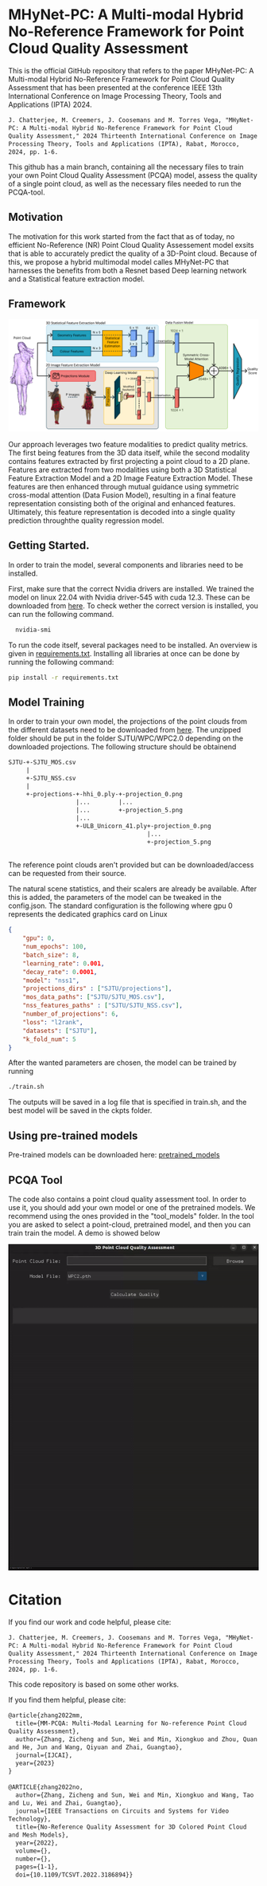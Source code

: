 # MHyNet-PC: A Multi-modal Hybrid No-Reference Framework for Point Cloud Quality Assessment

This is the official GitHub repository that refers to the paper MHyNet-PC: A Multi-modal Hybrid No-Reference Framework for Point Cloud Quality Assessment that has been presented at the conference IEEE 13th International Conference on Image Processing Theory, Tools and Applications (IPTA) 2024.

```
J. Chatterjee, M. Creemers, J. Coosemans and M. Torres Vega, "MHyNet-PC: A Multi-modal Hybrid No-Reference Framework for Point Cloud Quality Assessment," 2024 Thirteenth International Conference on Image Processing Theory, Tools and Applications (IPTA), Rabat, Morocco, 2024, pp. 1-6.
```

This github has a main branch, containing all the necessary files to train your own Point Cloud Quality Assessment (PCQA) model, assess the quality of a single point cloud, as well as the necessary files needed to run the PCQA-tool.

## Motivation
The motivation for this work started from the fact that as of today, no efficient No-Reference (NR) Point Cloud Quality Assessement model exsits that is able to accurately predict the quality of a 3D-Point cloud. Because of this, we propose a hybrid multimodal model calles MHyNet-PC that harnesses the benefits from both a Resnet based Deep learning network and a Statistical feature extraction model.

## Framework
![Overview of the entire model](https://github.com/Jit-INP/MHyNetPC-main/blob/main/imgs/complete_model.png)

Our approach leverages two feature modalities to predict quality metrics. The first being features from the 3D data itself, while the second modality contains features extracted by first projecting a point cloud to a 2D plane. Features are extracted from two modalities using both a 3D Statistical Feature Extraction Model and a 2D Image Feature Extraction Model. These features are then enhanced through mutual guidance using symmetric cross-modal attention (Data Fusion Model), resulting in a final feature representation consisting both of the original and enhanced features. Ultimately, this feature representation is decoded into a single quality prediction throughthe quality regression model.

## Getting Started.
In order to train the model, several components and libraries need to be installed.

First, make sure that the correct Nvidia drivers are installed. We trained the model on linux 22.04 with Nvidia driver-545 with cuda 12.3. These can be downloaded from [here](https://developer.nvidia.com/cuda-12-3-0-download-archive?target_os=Linux&target_arch=x86_64&Distribution=Ubuntu&target_version=22.04&target_type=deb_network). To check wether the correct version is installed, you can run the following command. 
```bash
  nvidia-smi
```
To run the code itself, several packages need to be installed. An overview is given in [requirements.txt](https://github.com/Jit-INP/MHyNetPC-main/blob/main/requirements.txt). Installing all libraries at once can be done by running the following command:

```bash
pip install -r requirements.txt
```
## Model Training
In order to train your own model, the projections of the point clouds from the different datasets need to be downloaded from [here](https://1drv.ms/f/c/fe05f8cee0ae7fd1/EjweUBYenu5PiLDCR7-hLCEBmQiSBKQ-v6Fx2z-d3FwwVA?e=Yx3aSV). The unzipped folder should be put in the folder SJTU/WPC/WPC2.0 depending on the downloaded projections. The following structure should be obtainend

```
SJTU-+-SJTU_MOS.csv
     |
     +-SJTU_NSS.csv
     |
     +-projections-+-hhi_0.ply-+-projection_0.png
                   |...        |...
                   |...        +-projection_5.png
                   |...
                   +-ULB_Unicorn_41.ply+-projection_0.png
                                       |...
                                       +-projection_5.png


```
The reference point clouds aren't provided but can be downloaded/access can be requested from their source.

The natural scene statistics, and their scalers are already be available. After this is added, the parameters of the model can be tweaked in the config.json. The standard configuration is the following where gpu 0 represents the dedicated graphics card on Linux

```json
{
    "gpu": 0,
    "num_epochs": 100,
    "batch_size": 8,
    "learning_rate": 0.001,
    "decay_rate": 0.0001,
    "model": "nss1",
    "projections_dirs" : ["SJTU/projections"],
    "mos_data_paths": ["SJTU/SJTU_MOS.csv"],
    "nss_features_paths" : ["SJTU/SJTU_NSS.csv"],
    "number_of_projections": 6,
    "loss": "l2rank",
    "datasets": ["SJTU"],
    "k_fold_num": 5
}
```

After the wanted parameters are chosen, the model can be trained by running 

```bash
./train.sh
```
The outputs will be saved in a log file that is specified in train.sh, and the best model will be saved in the ckpts folder.

## Using pre-trained models
Pre-trained models can be downloaded here: [pretrained_models](https://1drv.ms/f/c/fe05f8cee0ae7fd1/Ep8kGgx7FgRGlclDxHKcvH8B6MyqMCQXQF01pAAvP7c3uw?e=oyBfhe)

## PCQA Tool
The code also contains a point cloud quality assessment tool. In order to use it, you should add your own model or one of the pretrained models. We recommend using the ones provided in the "tool_models" folder. In the tool you are asked to select a point-cloud, pretrained model, and then you can train train the model. A demo is showed below

![Demo of Tool](imgs/demo.gif)

# Citation

If you find our work and code helpful, please cite:

```
J. Chatterjee, M. Creemers, J. Coosemans and M. Torres Vega, "MHyNet-PC: A Multi-modal Hybrid No-Reference Framework for Point Cloud Quality Assessment," 2024 Thirteenth International Conference on Image Processing Theory, Tools and Applications (IPTA), Rabat, Morocco, 2024, pp. 1-6.
```

This code repository is based on some other works.

If you find them helpful, please cite:

```
@article{zhang2022mm,
  title={MM-PCQA: Multi-Modal Learning for No-reference Point Cloud Quality Assessment},
  author={Zhang, Zicheng and Sun, Wei and Min, Xiongkuo and Zhou, Quan and He, Jun and Wang, Qiyuan and Zhai, Guangtao},
  journal={IJCAI},
  year={2023}
}

@ARTICLE{zhang2022no,
  author={Zhang, Zicheng and Sun, Wei and Min, Xiongkuo and Wang, Tao and Lu, Wei and Zhai, Guangtao},
  journal={IEEE Transactions on Circuits and Systems for Video Technology}, 
  title={No-Reference Quality Assessment for 3D Colored Point Cloud and Mesh Models}, 
  year={2022},
  volume={},
  number={},
  pages={1-1},
  doi={10.1109/TCSVT.2022.3186894}}
```






